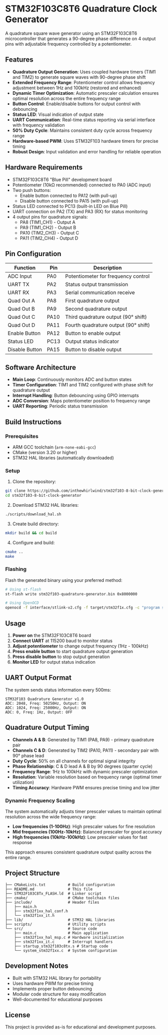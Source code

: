 # STM32F103C8T6 Quadrature Clock Generator

A quadrature square wave generator using an STM32F103C8T6 microcontroller that generates a 90-degree phase difference on 4 output pins with adjustable frequency controlled by a potentiometer.

## Features

- **Quadrature Output Generation**: Uses coupled hardware timers (TIM1 and TIM2) to generate square waves with 90-degree phase shift
- **Extended Frequency Range**: Potentiometer control allows frequency adjustment between 1Hz and 100kHz (restored and enhanced)
- **Dynamic Timer Optimization**: Automatic prescaler calculation ensures optimal resolution across the entire frequency range
- **Button Control**: Enable/disable buttons for output control with debouncing
- **Status LED**: Visual indication of output state
- **UART Communication**: Real-time status reporting via serial interface with frequency validation
- **50% Duty Cycle**: Maintains consistent duty cycle across frequency range
- **Hardware-based PWM**: Uses STM32F103 hardware timers for precise timing
- **Robust Design**: Input validation and error handling for reliable operation

## Hardware Requirements

- STM32F103C8T6 "Blue Pill" development board
- Potentiometer (10kΩ recommended) connected to PA0 (ADC input)
- Two push buttons:
  - Enable button connected to PA12 (with pull-up)
  - Disable button connected to PA15 (with pull-up) 
- Status LED connected to PC13 (built-in LED on Blue Pill)
- UART connection on PA2 (TX) and PA3 (RX) for status monitoring
- 4 output pins for quadrature signals:
  - PA8 (TIM1_CH1) - Output A
  - PA9 (TIM1_CH2) - Output B  
  - PA10 (TIM2_CH3) - Output C
  - PA11 (TIM2_CH4) - Output D

## Pin Configuration

| Function | Pin | Description |
|----------|-----|-------------|
| ADC Input | PA0 | Potentiometer for frequency control |
| UART TX | PA2 | Status output transmission |
| UART RX | PA3 | Serial communication receive |
| Quad Out A | PA8 | First quadrature output |
| Quad Out B | PA9 | Second quadrature output |
| Quad Out C | PA10 | Third quadrature output (90° shift) |
| Quad Out D | PA11 | Fourth quadrature output (90° shift) |
| Enable Button | PA12 | Button to enable output |
| Status LED | PC13 | Output status indicator |
| Disable Button | PA15 | Button to disable output |

## Software Architecture

- **Main Loop**: Continuously monitors ADC and button states
- **Timer Configuration**: TIM1 and TIM2 configured with phase shift for quadrature output
- **Interrupt Handling**: Button debouncing using GPIO interrupts
- **ADC Conversion**: Maps potentiometer position to frequency range
- **UART Reporting**: Periodic status transmission

## Build Instructions

### Prerequisites

- ARM GCC toolchain (`arm-none-eabi-gcc`)
- CMake (version 3.20 or higher)
- STM32 HAL libraries (automatically downloaded)

### Setup

1. Clone the repository:
```bash
git clone https://github.com/inthewhirlwind/stm32f103-8-bit-clock-generator.git
cd stm32f103-8-bit-clock-generator
```

2. Download STM32 HAL libraries:
```bash
./scripts/download_hal.sh
```

3. Create build directory:
```bash
mkdir build && cd build
```

4. Configure and build:
```bash
cmake ..
make
```

### Flashing

Flash the generated binary using your preferred method:

```bash
# Using st-flash
st-flash write stm32f103-quadrature-generator.bin 0x8000000

# Using OpenOCD
openocd -f interface/stlink-v2.cfg -f target/stm32f1x.cfg -c "program stm32f103-quadrature-generator.elf verify reset exit"
```

## Usage

1. **Power on** the STM32F103C8T6 board
2. **Connect UART** at 115200 baud to monitor status
3. **Adjust potentiometer** to change output frequency (1Hz - 100kHz)
4. **Press enable button** to start quadrature output generation
5. **Press disable button** to stop output generation
6. **Monitor LED** for output status indication

## UART Output Format

The system sends status information every 500ms:
```
STM32F103 Quadrature Generator v1.0
ADC: 2048, Freq: 50250Hz, Output: ON
ADC: 1024, Freq: 25000Hz, Output: ON
ADC: 0, Freq: 1Hz, Output: OFF
```

## Quadrature Output Timing

- **Channels A & B**: Generated by TIM1 (PA8, PA9) - primary quadrature pair
- **Channels C & D**: Generated by TIM2 (PA10, PA11) - secondary pair with 90° phase lead
- **Duty Cycle**: 50% on all channels for optimal signal integrity
- **Phase Relationship**: C & D lead A & B by 90 degrees (quarter cycle)
- **Frequency Range**: 1Hz to 100kHz with dynamic prescaler optimization
- **Resolution**: Variable resolution based on frequency range (optimal timer utilization)
- **Timing Accuracy**: Hardware PWM ensures precise timing and low jitter

### Dynamic Frequency Scaling

The system automatically adjusts timer prescaler values to maintain optimal resolution across the wide frequency range:

- **Low frequencies (1-100Hz)**: High prescaler values for fine resolution
- **Mid frequencies (100Hz-10kHz)**: Balanced prescaler for good accuracy  
- **High frequencies (10kHz-100kHz)**: Low prescaler values for fast response

This approach ensures consistent quadrature output quality across the entire range.

## Project Structure

```
├── CMakeLists.txt          # Build configuration
├── README.md               # This file
├── STM32F103C8Tx_FLASH.ld  # Linker script
├── cmake/                  # CMake toolchain files
├── include/                # Header files
│   ├── main.h
│   ├── stm32f1xx_hal_conf.h
│   └── stm32f1xx_it.h
├── lib/                    # STM32 HAL libraries
├── scripts/                # Utility scripts
└── src/                    # Source code
    ├── main.c              # Main application
    ├── stm32f1xx_hal_msp.c # Hardware initialization
    ├── stm32f1xx_it.c      # Interrupt handlers
    ├── startup_stm32f103c8tx.s # Startup code
    └── system_stm32f1xx.c  # System configuration
```

## Development Notes

- Built with STM32 HAL library for portability
- Uses hardware PWM for precise timing
- Implements proper button debouncing
- Modular code structure for easy modification
- Well-documented for educational purposes

## License

This project is provided as-is for educational and development purposes.
